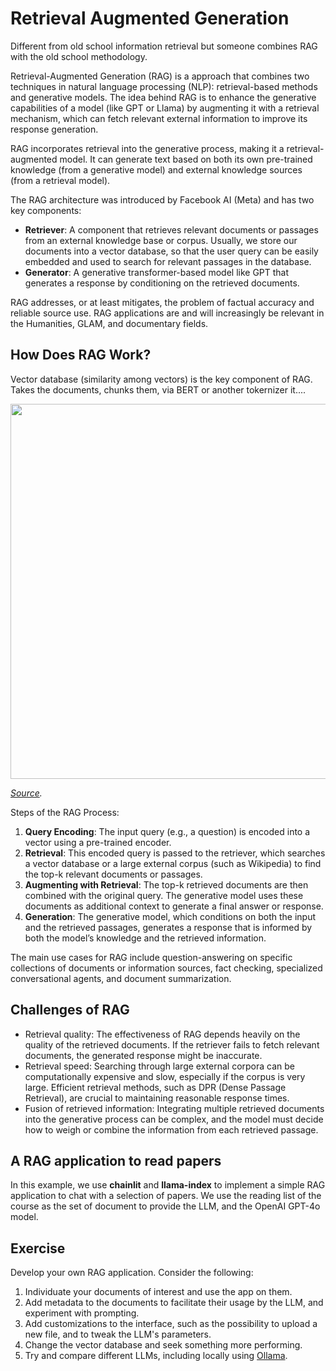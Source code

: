 # Retrieval Augmented Generation

Different from old school information retrieval but someone combines RAG with the old school methodology.

Retrieval-Augmented Generation (RAG) is a approach that combines two techniques in natural language processing (NLP): retrieval-based methods and generative models. The idea behind RAG is to enhance the generative capabilities of a model (like GPT or Llama) by augmenting it with a retrieval mechanism, which can fetch relevant external information to improve its response generation.

RAG incorporates retrieval into the generative process, making it a retrieval-augmented model. It can generate text based on both its own pre-trained knowledge (from a generative model) and external knowledge sources (from a retrieval model).

The RAG architecture was introduced by Facebook AI (Meta) and has two key components:

* **Retriever**: A component that retrieves relevant documents or passages from an external knowledge base or corpus. Usually, we store our documents into a vector database, so that the user query can be easily embedded and used to search for relevant passages in the database.
* **Generator**: A generative transformer-based model like GPT that generates a response by conditioning on the retrieved documents.

RAG addresses, or at least mitigates, the problem of factual accuracy and reliable source use. RAG applications are and will increasingly be relevant in the Humanities, GLAM, and documentary fields.

## How Does RAG Work?

Vector database (similarity among vectors) is the key component of RAG. Takes the documents, chunks them, via BERT or another tokernizer it....

<img src="../figures/rag.png" width="600px" heigth="500px">

*[Source](https://www.trantorinc.com/blog/what-is-rag-retrieval-augmented-generation).*

Steps of the RAG Process:

1.	**Query Encoding**: The input query (e.g., a question) is encoded into a vector using a pre-trained encoder.
2.	**Retrieval**: This encoded query is passed to the retriever, which searches a vector database or a large external corpus (such as Wikipedia) to find the top-k relevant documents or passages.
3.	**Augmenting with Retrieval**: The top-k retrieved documents are then combined with the original query. The generative model uses these documents as additional context to generate a final answer or response.
4.	**Generation**: The generative model, which conditions on both the input and the retrieved passages, generates a response that is informed by both the model’s knowledge and the retrieved information.

The main use cases for RAG include question-answering on specific collections of documents or information sources, fact checking, specialized conversational agents, and document summarization.

## Challenges of RAG

* Retrieval quality: The effectiveness of RAG depends heavily on the quality of the retrieved documents. If the retriever fails to fetch relevant documents, the generated response might be inaccurate.
* Retrieval speed: Searching through large external corpora can be computationally expensive and slow, especially if the corpus is very large. Efficient retrieval methods, such as DPR (Dense Passage Retrieval), are crucial to maintaining reasonable response times.
* Fusion of retrieved information: Integrating multiple retrieved documents into the generative process can be complex, and the model must decide how to weigh or combine the information from each retrieved passage.

## A RAG application to read papers

In this example, we use **chainlit** and **llama-index** to implement a simple RAG application to chat with a selection of papers. We use the reading list of the course as the set of document to provide the LLM, and the OpenAI GPT-4o model.

## Exercise

Develop your own RAG application. Consider the following:

1. Individuate your documents of interest and use the app on them.
2. Add metadata to the documents to facilitate their usage by the LLM, and experiment with prompting.
3. Add customizations to the interface, such as the possibility to upload a new file, and to tweak the LLM's parameters.
4. Change the vector database and seek something more performing.
5. Try and compare different LLMs, including locally using [Ollama](https://ollama.com/).
